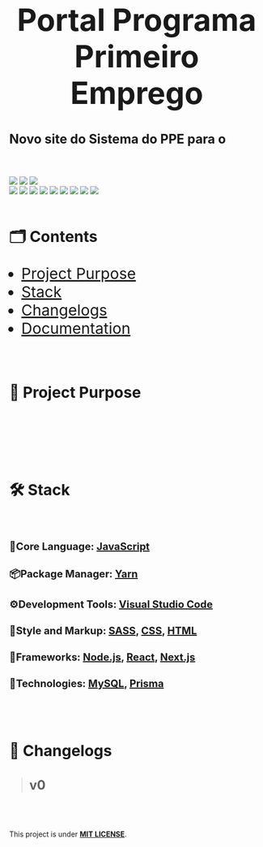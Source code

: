 # Portal Programa Primeiro Emprego

### Novo site do Sistema do PPE para o

<br>
<br>

<img src="https://badgen.net/gitlab/last-commit/gitlab-org/gitlab-development-kit?&scale=1.2"/>
<img src="https://badgen.net/badge/ /Maintained: Yes/green?icon=https://simpleicons.org/icons/github.svg&scale=1.2&labelColor=262525"/>
<img src="https://img.shields.io/badge/license-MIT-blue?&scale=1.2"/>

<br>

<img src="https://badgen.net/badge/ /JavaScript/a89813?icon=https://simpleicons.org/icons/javascript.svg&scale=1.2&labelColor=F7DF1E"/>
<img src="https://badgen.net/badge/ /Node.js/1d521d?labelColor=339933&icon=https://simpleicons.org/icons/nodedotjs.svg&scale=1.2"/>
<img src="https://badgen.net/badge/ /Yarn/20688a?labelColor=2C8EBB&icon=https://simpleicons.org/icons/yarn.svg&scale=1.2"/>
<img src="https://badgen.net/badge/ /Next.js/262525?labelColor=3d3b3b&icon=https://simpleicons.org/icons/nextdotjs.svg&scale=1.2"/>
<img src="https://badgen.net/badge/ /Prisma/1c232e?labelColor=2D3748&icon=https://simpleicons.org/icons/prisma.svg&scale=1.2"/>
<img src="https://badgen.net/badge/ /MySQL/2a4c66?labelColor=4479A1&icon=https://simpleicons.org/icons/mysql.svg&scale=1.2"/>
<img src="https://badgen.net/badge/ /HTML 5/963217?labelColor=E34F26&icon=https://simpleicons.org/icons/html5.svg&scale=1.2"/>
<img src="https://badgen.net/badge/ /CSS 3/0d4b78?labelColor=1572B6&icon=https://simpleicons.org/icons/css3.svg&scale=1.2"/>
<img src="https://badgen.net/badge/ /SASS /8c4568?labelColor=CC6699&icon=https://simpleicons.org/icons/sass.svg&scale=1.2"/>

<br>
<br>

## 🗂️ Contents

- [Project Purpose](#project-purpose)
- [Stack](#stack)
- [Changelogs](#changelogs)
- [Documentation]()

<br>
<br>

## 📑 Project Purpose

<br>

###

<br>
<br>

## 🛠 Stack

<br>

#### 📜Core Language: [JavaScript](https://developer.mozilla.org/pt-BR/docs/Web/JavaScript)

#### 📦Package Manager: [Yarn](https://yarnpkg.com)

#### ⚙️Development Tools: [Visual Studio Code](https://code.visualstudio.com)

#### 🎨Style and Markup: [SASS](https://sass-lang.com), [CSS](https://developer.mozilla.org/pt-BR/docs/Web/CSS), [HTML](https://developer.mozilla.org/pt-BR/docs/Web/HTML)

#### 🔩Frameworks: [Node.js](https://nodejs.org/en/about/), [React](https://pt-br.reactjs.org), [Next.js](https://nextjs.org)

#### 🧱Technologies: [MySQL](https://www.mysql.com), [Prisma](https://www.prisma.io)

<br>
<br>

## 📌 Changelogs

> ### v0

<br>
<br>

This project is under [**MIT LICENSE**](./license).

<!-- CSS VARIABLES -->
<style>
h1
{
  font-size: 60px;
  text-align: center;
}
h2
{
  font-size: 30px;
}
h3
{
  font-size: 25px;
}
h4
{
  font-size: 20px;
  font-weight: bold;
}
h5
{
  font-size: 18px;
}
li
{
  font-size: 30px;
}

</style>
